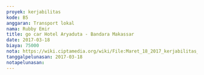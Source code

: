 ```yaml
---
proyek: kerjabilitas
kode: B5
anggaran: Transport lokal
nama: Rubby Emir
title: go car Hotel Aryaduta - Bandara Makassar
date: 2017-03-18
biaya: 75000
nota: https://wiki.ciptamedia.org/wiki/File:Maret_18_2017_kerjabilitas_B5_gocar_hotel_aryaduta_bandara_makassar_rubby.png
tanggalpelunasan: 2017-03-18
notapelunasan:
---
```

